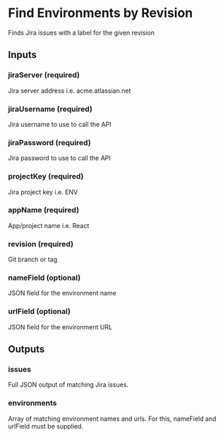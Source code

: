 # Find Environments by Revision
Finds Jira issues with a label for the given revision

## Inputs

### jiraServer (required)
Jira server address i.e. acme.atlassian.net

### jiraUsername (required)
Jira username to use to call the API

### jiraPassword (required)
Jira password to use to call the API

### projectKey (required)
Jira project key i.e. ENV

### appName (required)
App/project name i.e. React

### revision (required)
Git branch or tag

### nameField (optional)
JSON field for the environment name

### urlField (optional)
JSON field for the environment URL

## Outputs

### issues
Full JSON output of matching Jira issues.

### environments
Array of matching environment names and urls. For this, nameField and urlField must be supplied.
